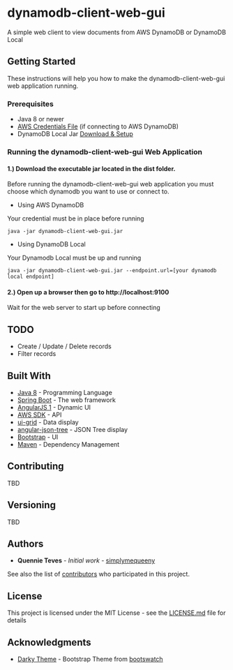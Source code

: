 # dynamodb-client-web-gui
A simple web client to view documents from AWS DynamoDB or DynamoDB Local

## Getting Started

These instructions will help you how to make the dynamodb-client-web-gui web application running.

### Prerequisites

* Java 8 or newer
* [AWS Credentials File](http://docs.aws.amazon.com/sdk-for-java/v1/developer-guide/credentials.html) (if connecting to AWS DynamoDB) 
* DynamoDB Local Jar [Download & Setup](http://docs.aws.amazon.com/amazondynamodb/latest/developerguide/DynamoDBLocal.html)

### Running the dynamodb-client-web-gui Web Application

#### 1.) Download the executable jar located in the dist folder.

Before running the dynamodb-client-web-gui web application you must choose which dynamodb you want to use or connect to.

* Using AWS DynamoDB
  
Your credential must be in place before running 

```
java -jar dynamodb-client-web-gui.jar
```

* Using DynamoDB Local

Your Dynamodb Local must be up and running

```
java -jar dynamodb-client-web-gui.jar --endpoint.url=[your dynamodb local endpoint]
```

#### 2.) Open up a browser then go to http://localhost:9100

Wait for the web server to start up before connecting

## TODO

* Create / Update / Delete records
* Filter records

## Built With

* [Java 8](http://www.oracle.com/technetwork/java/javase/downloads/jdk8-downloads-2133151.html) - Programming Language
* [Spring Boot](https://spring.io/guides/gs/spring-boot) - The web framework
* [AngularJS 1](https://angularjs.org/) - Dynamic UI 
* [AWS SDK](https://aws.amazon.com/documentation/dynamodb/) - API
* [ui-grid](http://ui-grid.info/) - Data display
* [angular-json-tree](https://github.com/awendland/angular-json-tree) - JSON Tree display
* [Bootstrap](http://getbootstrap.com/) - UI
* [Maven](https://maven.apache.org/) - Dependency Management

## Contributing

TBD

## Versioning

TBD

## Authors

* **Quennie Teves** - *Initial work* - [simplymequeeny](https://github.com/simplymequeeny)

See also the list of [contributors](https://github.com/simplymequeeny/dynamodb-client-web-gu/contributors) who participated in this project.

## License

This project is licensed under the MIT License - see the [LICENSE.md](LICENSE.md) file for details

## Acknowledgments

* [Darky Theme](https://bootswatch.com/darkly/) - Bootstrap Theme from [bootswatch](bootswatch.com)
